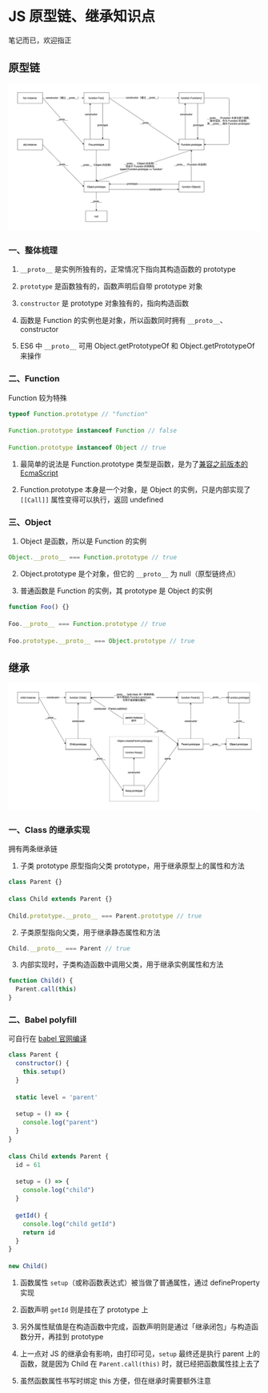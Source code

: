 # JS 原型链、继承知识点

笔记而已，欢迎指正

## 原型链

![prototype](./images/1.prototype.png)

### 一、整体梳理

1. `__proto__` 是实例所独有的，正常情况下指向其构造函数的 prototype

2. `prototype` 是函数独有的，函数声明后自带 prototype 对象

3. `constructor` 是 prototype 对象独有的，指向构造函数

4. 函数是 Function 的实例也是对象，所以函数同时拥有 `__proto__`、constructor

5. ES6 中 `__proto__` 可用 Object.getPrototypeOf 和 Object.getPrototypeOf 来操作

### 二、Function

Function 较为特殊

```js
typeof Function.prototype // "function"

Function.prototype instanceof Function // false

Function.prototype instanceof Object // true
```

1. 最简单的说法是 Function.prototype 类型是函数，是为了[兼容之前版本的 EcmaScript](https://stackoverflow.com/questions/4859308/in-javascript-why-typeof-function-prototype-is-function-not-object-like-ot)

2. Function.prototype 本身是一个对象，是 Object 的实例，只是内部实现了 `[[Call]]` 属性变得可以执行，返回 undefined

### 三、Object

1. Object 是函数，所以是 Function 的实例

```js
Object.__proto__ === Function.prototype // true
```

2. Object.prototype 是个对象，但它的 `__proto__` 为 null（原型链终点）

3. 普通函数是 Function 的实例，其 prototype 是 Object 的实例

```js
function Foo() {}

Foo.__proto__ === Function.prototype // true

Foo.prototype.__proto__ === Object.prototype // true
```

## 继承

![extends](./images/2.extends.png)

### 一、Class 的继承实现

拥有两条继承链

1. 子类 prototype 原型指向父类 prototype，用于继承原型上的属性和方法

```js
class Parent {}

class Child extends Parent {}

Child.prototype.__proto__ === Parent.prototype // true
```

2. 子类原型指向父类，用于继承静态属性和方法

```js
Child.__proto__ === Parent // true
```

3. 内部实现时，子类构造函数中调用父类，用于继承实例属性和方法

```js
function Child() {
  Parent.call(this)
}
```

### 二、Babel polyfill

可自行在 [babel 官网编译](https://babeljs.io/repl)

```js
class Parent {
  constructor() {
    this.setup()
  }

  static level = 'parent'

  setup = () => {
    console.log("parent")
  }
}

class Child extends Parent {
  id = 61

  setup = () => {
    console.log("child")
  }

  getId() {
    console.log("child getId")
    return id
  }
}

new Child()
```

1. 函数属性 `setup`（或称函数表达式）被当做了普通属性，通过 defineProperty 实现

2. 函数声明 `getId` 则是挂在了 prototype 上

3. 另外属性赋值是在构造函数中完成，函数声明则是通过「继承闭包」与构造函数分开，再挂到 prototype

4. 上一点对 JS 的继承会有影响，由打印可见，`setup` 最终还是执行 parent 上的函数，就是因为 Child 在 `Parent.call(this)` 时，就已经把函数属性挂上去了

5. 虽然函数属性书写时绑定 this 方便，但在继承时需要额外注意
